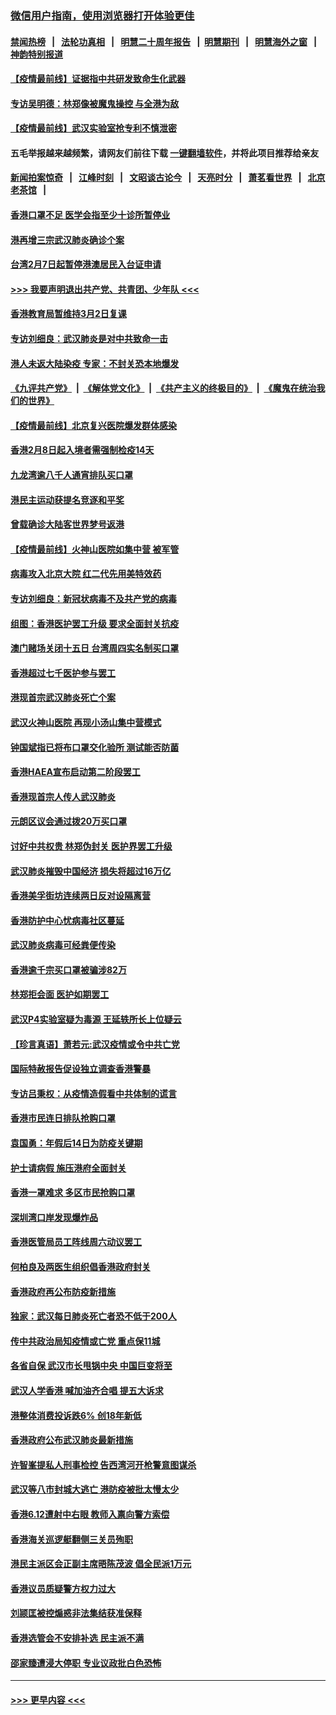 ### [微信用户指南，使用浏览器打开体验更佳](https://github.com/gfw-breaker/banned-news1/blob/master/indexes/wechat-guide.md?t=0)
#### [禁闻热榜](热点新闻.md?t=0)  &nbsp;&nbsp;|&nbsp;&nbsp; [法轮功真相](https://github.com/gfw-breaker/truth/blob/master/README.md?t=0) &nbsp;&nbsp;|&nbsp;&nbsp; [明慧二十周年报告](https://github.com/gfw-breaker/mh-reports/blob/master/README.md?t=0) &nbsp;&nbsp;|&nbsp;&nbsp;[明慧期刊](https://github.com/gfw-breaker/mh-qikan) &nbsp;&nbsp;|&nbsp;&nbsp; [明慧海外之窗](https://github.com/gfw-breaker/mh-news/blob/master/README.md?t=0) &nbsp;&nbsp;|&nbsp;&nbsp; [神韵特别报道](https://github.com/gfw-breaker/mh-news/blob/master/shenyun.md?t=0)
#### [【疫情最前线】证据指中共研发致命生化武器](../pages/nsc415/n11853087.md?t=02081411) 
#### [专访吴明德：林郑像被魔鬼操控 与全港为敌](../pages/nsc415/n11852734.md?t=02081411) 
#### [【疫情最前线】武汉实验室抢专利不慎泄密](../pages/nsc415/n11850310.md?t=02081411) 
#### 五毛举报越来越频繁，请网友们前往下载 [一键翻墙软件](https://github.com/gfw-breaker/ssr-accounts)，并将此项目推荐给亲友
#### [新闻拍案惊奇](https://github.com/gfw-breaker/banned-news1/blob/master/pages/link4.md) &nbsp;&nbsp;|&nbsp;&nbsp; [江峰时刻](https://github.com/gfw-breaker/banned-news1/blob/master/pages/link4.md) &nbsp;&nbsp;|&nbsp;&nbsp; [文昭谈古论今](https://github.com/gfw-breaker/banned-news1/blob/master/pages/link4.md) &nbsp;&nbsp;|&nbsp;&nbsp; [天亮时分](https://github.com/gfw-breaker/banned-news1/blob/master/pages/link4.md) &nbsp;&nbsp;|&nbsp;&nbsp; [萧茗看世界](https://github.com/gfw-breaker/banned-news1/blob/master/pages/link4.md) &nbsp;&nbsp;|&nbsp;&nbsp; [北京老茶馆](https://github.com/gfw-breaker/banned-news1/blob/master/pages/link4.md) &nbsp;&nbsp;|&nbsp;&nbsp; 
#### [香港口罩不足 医学会指至少十诊所暂停业](../pages/nsc415/n11850301.md?t=02081411) 
#### [港再增三宗武汉肺炎确诊个案](../pages/nsc415/n11850328.md?t=02081411) 
#### [台湾2月7日起暂停港澳居民入台证申请](../pages/nsc415/n11850304.md?t=02081411) 
#### [>>> 我要声明退出共产党、共青团、少年队 <<<](https://github.com/begood0513/goodnews/blob/master/quit/letter.md) 
#### [香港教育局暂维持3月2日复课](../pages/nsc415/n11850260.md?t=02081411) 
#### [专访刘细良：武汉肺炎是对中共致命一击](../pages/nsc415/n11849934.md?t=02081411) 
#### [港人未返大陆染疫 专家：不封关恐本地爆发](../pages/nsc415/n11848021.md?t=02081411) 
#### [《九评共产党》](https://github.com/begood0513/9ping.md/blob/master/README.md) &nbsp;|&nbsp; [《解体党文化》](../../../../jtdwh.md/blob/master/README.md)  &nbsp;|&nbsp; [《共产主义的终极目的》](../../../../gczydzjmd.md/blob/master/README.md) &nbsp;|&nbsp; [《魔鬼在统治我们的世界》](../../../../mgztzwmdsj.md/blob/master/README.md) 
#### [【疫情最前线】北京复兴医院爆发群体感染](../pages/nsc415/n11847626.md?t=02081411) 
#### [香港2月8日起入境者需强制检疫14天](../pages/nsc415/n11847658.md?t=02081411) 
#### [九龙湾逾八千人通宵排队买口罩](../pages/nsc415/n11847647.md?t=02081411) 
#### [港民主运动获提名竞逐和平奖](../pages/nsc415/n11847633.md?t=02081411) 
#### [曾载确诊大陆客世界梦号返港](../pages/nsc415/n11847608.md?t=02081411) 
#### [【疫情最前线】火神山医院如集中营 被军管](../pages/nsc415/n11847524.md?t=02081411) 
#### [病毒攻入北京大院 红二代先用美特效药](../pages/nsc415/n11847427.md?t=02081411) 
#### [专访刘细良：新冠状病毒不及共产党的病毒](../pages/nsc415/n11847164.md?t=02081411) 
#### [组图：香港医护罢工升级 要求全面封关抗疫](../pages/nsc415/n11844107.md?t=02081411) 
#### [澳门赌场关闭十五日 台湾周四实名制买口罩](../pages/nsc415/n11845083.md?t=02081411) 
#### [香港超过七千医护参与罢工](../pages/nsc415/n11845051.md?t=02081411) 
#### [港现首宗武汉肺炎死亡个案](../pages/nsc415/n11844998.md?t=02081411) 
#### [武汉火神山医院 再现小汤山集中营模式](../pages/nsc415/n11844763.md?t=02081411) 
#### [钟国斌指已将布口罩交化验所 测试能否防菌](../pages/nsc415/n11842783.md?t=02081411) 
#### [香港HAEA宣布启动第二阶段罢工](../pages/nsc415/n11842723.md?t=02081411) 
#### [香港现首宗人传人武汉肺炎](../pages/nsc415/n11842766.md?t=02081411) 
#### [元朗区议会通过拨20万买口罩](../pages/nsc415/n11842754.md?t=02081411) 
#### [讨好中共权贵 林郑伪封关 医护界罢工升级](../pages/nsc415/n11842359.md?t=02081411) 
#### [武汉肺炎摧毁中国经济 损失将超过16万亿](../pages/nsc415/n11839723.md?t=02081411) 
#### [香港美孚街坊连续两日反对设隔离营](../pages/nsc415/n11839962.md?t=02081411) 
#### [香港防护中心忧病毒社区蔓延](../pages/nsc415/n11839933.md?t=02081411) 
#### [武汉肺炎病毒可经粪便传染](../pages/nsc415/n11839939.md?t=02081411) 
#### [香港逾千宗买口罩被骗涉82万](../pages/nsc415/n11839914.md?t=02081411) 
#### [林郑拒会面 医护如期罢工](../pages/nsc415/n11839892.md?t=02081411) 
#### [武汉P4实验室疑为毒源 王延轶所长上位疑云](../pages/nsc415/n11835543.md?t=02081411) 
#### [【珍言真语】萧若元:武汉疫情或令中共亡党](../pages/nsc415/n11829394.md?t=02081411) 
#### [国际特赦报告促设独立调查香港警暴](../pages/nsc415/n11833845.md?t=02081411) 
#### [专访吕秉权：从疫情造假看中共体制的谎言](../pages/nsc415/n11833813.md?t=02081411) 
#### [香港市民连日排队抢购口罩](../pages/nsc415/n11833794.md?t=02081411) 
#### [袁国勇：年假后14日为防疫关键期](../pages/nsc415/n11831088.md?t=02081411) 
#### [护士请病假 施压港府全面封关](../pages/nsc415/n11831030.md?t=02081411) 
#### [香港一罩难求 多区市民抢购口罩](../pages/nsc415/n11831002.md?t=02081411) 
#### [深圳湾口岸发现爆炸品](../pages/nsc415/n11828802.md?t=02081411) 
#### [香港医管局员工阵线周六动议罢工](../pages/nsc415/n11828762.md?t=02081411) 
#### [何柏良及两医生组织倡香港政府封关](../pages/nsc415/n11828749.md?t=02081411) 
#### [香港政府再公布防疫新措施](../pages/nsc415/n11828716.md?t=02081411) 
#### [独家：武汉每日肺炎死亡者恐不低于200人](../pages/nsc415/n11828240.md?t=02081411) 
#### [传中共政治局知疫情或亡党 重点保11城](../pages/nsc415/n11828145.md?t=02081411) 
#### [各省自保 武汉市长甩锅中央 中国巨变将至](../pages/nsc415/n11828021.md?t=02081411) 
#### [武汉人学香港 喊加油齐合唱 提五大诉求](../pages/nsc415/n11827046.md?t=02081411) 
#### [港整体消费投诉跌6% 创18年新低](../pages/nsc415/n11817280.md?t=02081411) 
#### [香港政府公布武汉肺炎最新措施](../pages/nsc415/n11817152.md?t=02081411) 
#### [许智峯提私人刑事检控 告西湾河开枪警意图谋杀](../pages/nsc415/n11817132.md?t=02081411) 
#### [武汉等八市封城大逃亡 港防疫被批太慢太少](../pages/nsc415/n11817058.md?t=02081411) 
#### [香港6.12遭射中右眼 教师入禀向警方索偿](../pages/nsc415/n11814678.md?t=02081411) 
#### [香港海关巡逻艇翻侧三关员殉职](../pages/nsc415/n11814604.md?t=02081411) 
#### [港民主派区会正副主席晤陈茂波 倡全民派1万元](../pages/nsc415/n11814582.md?t=02081411) 
#### [香港议员质疑警方权力过大](../pages/nsc415/n11814560.md?t=02081411) 
#### [刘颕匡被控煽惑非法集结获准保释](../pages/nsc415/n11811727.md?t=02081411) 
#### [香港选管会不安排补选 民主派不满](../pages/nsc415/n11811691.md?t=02081411) 
#### [邵家臻遭浸大停职 专业议政批白色恐怖](../pages/nsc415/n11811670.md?t=02081411) 

----
#### [ >>> 更早内容 <<< ](../indexes/nsc415-earlier.md)
